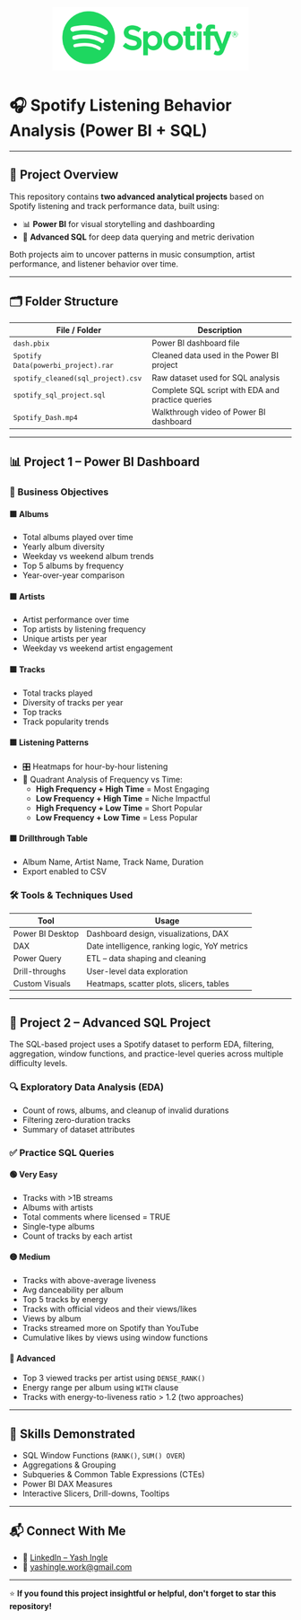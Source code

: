 <p align="center">
  <img src="logo.png" alt="Logo" width="350"/>
</p>

# 🎧 Spotify Listening Behavior Analysis (Power BI + SQL)

---

## 📌 Project Overview

This repository contains **two advanced analytical projects** based on Spotify listening and track performance data, built using:

- 📊 **Power BI** for visual storytelling and dashboarding
- 🧮 **Advanced SQL** for deep data querying and metric derivation

Both projects aim to uncover patterns in music consumption, artist performance, and listener behavior over time.

---

## 🗂️ Folder Structure

| File / Folder             | Description                                 |
|---------------------------|---------------------------------------------|
| `dash.pbix`   | Power BI dashboard file                     |
| `Spotify Data(powerbi_project).rar`  | Cleaned data used in the Power BI project   |
| `spotify_cleaned(sql_project).csv` | Raw dataset used for SQL analysis           |
| `spotify_sql_project.sql` | Complete SQL script with EDA and practice queries |
| `Spotify_Dash.mp4`   | Walkthrough video of Power BI dashboard     |

---

## 📊 Project 1 – Power BI Dashboard

### 🎯 Business Objectives

#### 🟩 Albums
- Total albums played over time  
- Yearly album diversity  
- Weekday vs weekend album trends  
- Top 5 albums by frequency  
- Year-over-year comparison  

#### 🟩 Artists
- Artist performance over time  
- Top artists by listening frequency  
- Unique artists per year  
- Weekday vs weekend artist engagement  

#### 🟩 Tracks
- Total tracks played  
- Diversity of tracks per year  
- Top tracks  
- Track popularity trends  

#### 🟩 Listening Patterns
- 🎛️ Heatmaps for hour-by-hour listening  
- 🎯 Quadrant Analysis of Frequency vs Time:
  - **High Frequency + High Time** = Most Engaging  
  - **Low Frequency + High Time** = Niche Impactful  
  - **High Frequency + Low Time** = Short Popular  
  - **Low Frequency + Low Time** = Less Popular  

#### 🟩 Drillthrough Table
- Album Name, Artist Name, Track Name, Duration  
- Export enabled to CSV  

### 🛠 Tools & Techniques Used

| Tool               | Usage                                             |
|--------------------|--------------------------------------------------|
| Power BI Desktop   | Dashboard design, visualizations, DAX            |
| DAX                | Date intelligence, ranking logic, YoY metrics    |
| Power Query        | ETL – data shaping and cleaning                  |
| Drill-throughs     | User-level data exploration                      |
| Custom Visuals     | Heatmaps, scatter plots, slicers, tables         |

---

## 🧮 Project 2 – Advanced SQL Project

The SQL-based project uses a Spotify dataset to perform EDA, filtering, aggregation, window functions, and practice-level queries across multiple difficulty levels.

### 🔍 Exploratory Data Analysis (EDA)

- Count of rows, albums, and cleanup of invalid durations  
- Filtering zero-duration tracks  
- Summary of dataset attributes  

### ✅ Practice SQL Queries

#### 🟢 Very Easy
- Tracks with >1B streams  
- Albums with artists  
- Total comments where licensed = TRUE  
- Single-type albums  
- Count of tracks by each artist  

#### 🟡 Medium
- Tracks with above-average liveness  
- Avg danceability per album  
- Top 5 tracks by energy  
- Tracks with official videos and their views/likes  
- Views by album  
- Tracks streamed more on Spotify than YouTube  
- Cumulative likes by views using window functions  

#### 🔴 Advanced
- Top 3 viewed tracks per artist using `DENSE_RANK()`  
- Energy range per album using `WITH` clause  
- Tracks with energy-to-liveness ratio > 1.2 (two approaches)

---

## 💼 Skills Demonstrated

- SQL Window Functions (`RANK()`, `SUM() OVER`)  
- Aggregations & Grouping  
- Subqueries & Common Table Expressions (CTEs)  
- Power BI DAX Measures  
- Interactive Slicers, Drill-downs, Tooltips  

---

## 📬 Connect With Me

- 🔗 [LinkedIn – Yash Ingle](https://www.linkedin.com/in/yashingle24)  
- 📧 yashingle.work@gmail.com  

---

⭐ **If you found this project insightful or helpful, don't forget to star this repository!**
